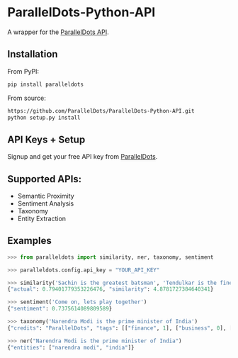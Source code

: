 ParallelDots-Python-API
===============

A wrapper for the [ParallelDots API](http://www.paralleldots.com).


Installation
------------
From PyPI:
```bash
pip install paralleldots
```

From source:
```bash
https://github.com/ParallelDots/ParallelDots-Python-API.git
python setup.py install
```

API Keys + Setup
----------------
Signup and get your free API key from [ParallelDots](http://www.paralleldots.com/developers/signup).

Supported APIs:
------------

- Semantic Proximity
- Sentiment Analysis
- Taxonomy
- Entity Extraction

Examples
--------
```python
>>> from paralleldots import similarity, ner, taxonomy, sentiment

>>> paralleldots.config.api_key = "YOUR_API_KEY"

>>> similarity('Sachin is the greatest batsman', 'Tendulkar is the finest cricketer')
{"actual": 0.79401779353226476, "similarity": 4.8781727384640341}

>>> sentiment('Come on, lets play together')
{"sentiment": 0.7375614089809589}

>>> taxonomy('Narendra Modi is the prime minister of India')
{"credits": "ParallelDots", "tags": [["finance", 1], ["business", 0], ["government", 0]]}

>>> ner("Narendra Modi is the prime minister of India")
{"entities": ["narendra modi", "india"]}
```

